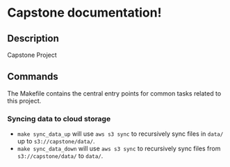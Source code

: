 # Capstone documentation!

## Description

Capstone Project

## Commands

The Makefile contains the central entry points for common tasks related to this project.

### Syncing data to cloud storage

* `make sync_data_up` will use `aws s3 sync` to recursively sync files in `data/` up to `s3://capstone/data/`.
* `make sync_data_down` will use `aws s3 sync` to recursively sync files from `s3://capstone/data/` to `data/`.
